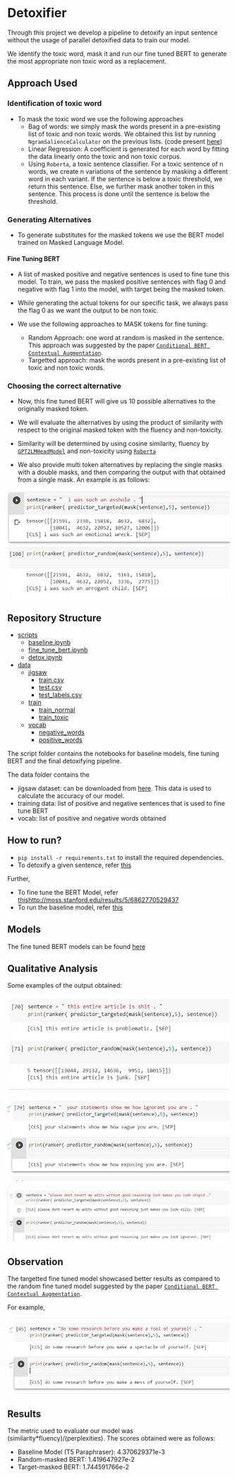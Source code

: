 # Detoxifier

Through this project we develop a pipeline to detoxify an input sentence without the usage of parallel detoxified data to train our model. 

We identify the toxic word, mask it and run our fine tuned BERT to generate the most appropriate non toxic word as a replacement. 

## Approach Used

### Identification of toxic word
- To mask the toxic word we use the following approaches
    - Bag of words: we simply mask the words present in a pre-existing list of toxic and non toxic words. We obtained this list by running `NgramSalienceCalculator` on the previous lists. (code present [here](./script/detox.ipynb))
    - Linear Regression: A  coefficient is generated for each word by fitting the data linearly onto the toxic and non toxic corpus.
    - Using `Roberta`, a toxic sentence classifier. For a toxic sentence of n words, we create n variations of the sentence by masking a different word in each variant. If the sentence is below a toxic threshold, we return this sentence. Else, we further mask another token in this sentence. This process is done until the sentence is below the threshold. 

### Generating Alternatives 
- To generate substitutes for the masked tokens we use the BERT model trained on Masked Language Model. 

#### Fine Tuning BERT

- A list of masked positive and negative sentences is used to fine tune this model. To train, we pass the masked positive sentences with flag 0 and negative with flag 1 into the model, with target being the masked token. 

- While generating the actual tokens for our specific task, we always pass the flag 0 as we want the output to be non toxic.

- We use the following approaches to MASK tokens for fine tuning:
    - Random Approach: one word at random is masked in the sentence. This approach was suggested by the paper [`Conditional BERT Contextual Augmentation`](https://arxiv.org/abs/1812.06705). 
    - Targetted approach: mask the words present in a pre-existing list of toxic and non toxic words.

### Choosing the correct alternative

- Now, this fine tuned BERT will give us 10 possible alternatives to the originally masked token.
- We will evaluate the alternatives by using the product of similarity with respect to the original masked token with the fluency and non-toxicity.
- Similarity will be determined by using cosine similarity, fluency by [`GPT2LMHeadModel`](https://huggingface.co/docs/transformers/model_doc/gpt2) and non-toxicity using [`Roberta`](https://huggingface.co/SkolkovoInstitute/roberta_toxicity_classifier)


- We also provide multi token alternatives by replacing the single masks with a double masks, and then comparing the output with that obtained from a single mask. An example is as follows:

![Example 3](./examples/multi.jpeg)

## Repository Structure

 * [scripts](./scripts)
   * [baseline.ipynb](./scripts/baseline.ipynb)
   * [fine_tune_bert.ipynb](./scripts/fine_tune_bert.ipynb)
   * [detox.ipynb](./scripts/detox.ipynb)
 * [data](./data)
   * [jigsaw](./data/jigsaw/)
        * [train.csv](./data/jigsaw/train.csv)
        * [test.csv](./data/jigsaw/test.csv)
        * [test_labels.csv](./data/jigsaw/test_labels.csv)
   * [train](./data/train/)
        * [train_normal](./data/train/train_normal)
        * [train_toxic](./data/train/train_toxic)
   * [vocab](./data/vocab/)
        * [negative_words](./data/vocab/negative_words.txt)
        * [positive_words](./data/vocab/positive_words.txt)

The script folder contains the notebooks for baseline models, fine tuning BERT and the final detoxifying pipeline. 

The data folder contains the 
- jigsaw dataset: can be downloaded from [here](https://www.kaggle.com/c/jigsaw-toxic-comment-classification-challenge). This data is used to calculate the accuracy of our model.
- training data: list of positive and negative sentences that is used to fine tune BERT
- vocab: list of positive and negative words obtained


## How to run?

- `pip install -r requirements.txt` to install the required dependencies.
- To detoxify a given sentence, refer [this](./scripts/detox.ipynb)

Further,
-  To fine tune the BERT Model, refer [this](./scripts/fine_tune_bert.ipynb)http://moss.stanford.edu/results/5/6862770529437
- To run the baseline model, refer [this](./scripts/baseline.ipynb)

## Models

The fine tuned BERT models can be found [here](https://iiitaphyd-my.sharepoint.com/:f:/g/personal/eshika_k_research_iiit_ac_in/EiGJLE_32NVEqzGDiNUx6WgBP6ZGWgYDQjcd6CvvOBBPJw?e=caBKUH)


## Qualitative Analysis

Some examples of the output obtained:

![Example 1](./examples/ex1.jpeg)

![Example 2](./examples/ex2.jpeg)

![Example 3](./examples/ex3.jpeg)

## Observation
The targetted fine tuned model showcased better results as compared to the random fine tuned model suggested by the paper [`Conditional BERT Contextual Augmentation`](https://arxiv.org/abs/1812.06705). 


For example,


![Example 1](./examples/ex4.jpeg)


## Results

The metric used to evaluate our model was (similarity*fluency)/(perplexities).
The scores obtained were as follows:

- Baseline Model (T5 Paraphraser): 4.370629371e-3
- Random-masked BERT: 1.419647927e-2
- Target-masked BERT: 1.744591766e-2

